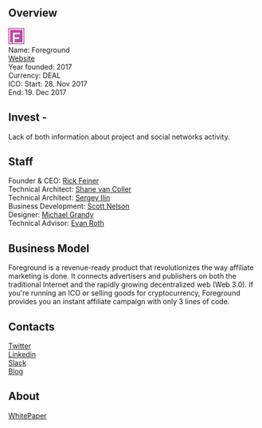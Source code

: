 ## Overview
![logo](../projects/logo/foreground.png)  
Name: Foreground  
[Website](https://foreground.io/)  
Year founded: 2017  
Currency: DEAL  
ICO: Start: 28. Nov 2017  
End: 19. Dec 2017
## Invest -
Lack of both information about project and social networks activity.
## Staff
Founder & CEO: [Rick Feiner](../people/rick_feiner.md)  
Technical Architect: [Shane van Coller](../people/shane_van_coller.md)  
Technical Architect: [Sergey Ilin](../people/sergey_ilin.md)  
Business Development: [Scott Nelson](../people/scott_nelson.md)  
Designer: [Michael Grandy](../people/michael_grandy.md)  
Technical Advisor: [Evan Roth](../people/evan_roth.md)
## Business Model
Foreground is a revenue-ready product that revolutionizes the way affiliate marketing is done. It connects advertisers and publishers on both the traditional Internet and the rapidly growing decentralized web (Web 3.0). If you're running an ICO or selling goods for cryptocurrency, Foreground provides you an instant affiliate campaign with only 3 lines of code.
## Contacts  
[Twitter](https://twitter.com/Foreground_Ads)  
[Linkedin](https://www.linkedin.com/company/24802106/)    
[Slack](https://foreground.slack.com/join/shared_invite/enQtMjQ3MjkxMjQ1MTA4LTAyMWNiNDg3NDdkOWMwYzBhZjkwYjdiMGQ1YmQzM2I3MDIxN2FmYzkyNjhjYWQ0Yjc3YmY3MDk5NDEzZjk3ZWQ)    
[Blog](https://blog.foreground.io/)  
## About  
[WhitePaper](https://foreground.io/whitepapers/foreground-whitepaper.pdf)  
